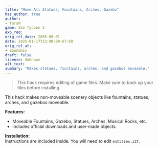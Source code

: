 ```yaml
---
title: "Move All Statues, Fountains, Arches, Gazebo"
has_author: true
author: 
- TaraM
game: Zoo Tycoon 2
exp_req:
orig_rel_date: 2005-09-01
date: 2025-01-17T13:00:00-07:00
orig_rel_at: 
- ZooAdmin
draft: false
license: Unknown
alt_text: 
summary: "Makes statues, fountains, arches, and gazebos moveable."
---
```

> This hack requires editing of game files. Make sure to back up your files before installing.

This hack makes non-moveable scenery objects like fountains, statues, arches, and gazebos moveable.  

**Features:**  
- Moveable Fountains, Gazebo, Statues, Arches, Musical Rocks, etc.  
- Includes official downloads and user-made objects.  

**Installation:**  
Instructions are included inside. You will need to edit `entities.z2f`.
